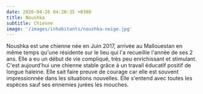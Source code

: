 ```yaml
---
date: 2026-04-26 04:20:35 +0300
title: Noushka
subtitle: Chienne
image: '/images/inhabitants/noushka-neige.jpg'
---
```


Noushka est une chienne née en Juin 2017, arrivée au Mallouestan en même temps qu'une résidente sur le lieu qui l'a recueillie l'année de ses 2 ans. Elle a eu un début de vie compliqué, très peu enrichissant et stimulant. C'est aujourd'hui une chienne stable grâce à un travail éducatif positif de longue haleine. Elle sait faire preuve de courage car elle est souvent impressionnée dans les situations nouvelles. Elle s'entend avec toutes les espèces sauf ses ennemies jurées les mouches. 